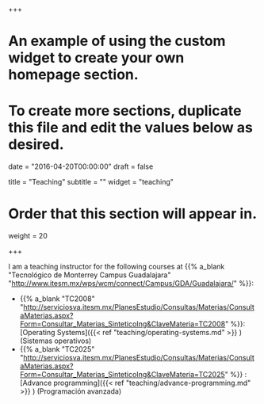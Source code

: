 +++
# An example of using the custom widget to create your own homepage section.
# To create more sections, duplicate this file and edit the values below as desired.

date = "2016-04-20T00:00:00"
draft = false

title = "Teaching"
subtitle = ""
widget = "teaching"

# Order that this section will appear in.
weight = 20

+++

I am a teaching instructor for the following courses at {{% a_blank "Tecnológico de Monterrey Campus Guadalajara" "http://www.itesm.mx/wps/wcm/connect/Campus/GDA/Guadalajara/" %}}: 

- {{% a_blank "TC2008"  "http://serviciosva.itesm.mx/PlanesEstudio/Consultas/Materias/ConsultaMaterias.aspx?Form=Consultar_Materias_SinteticoIng&ClaveMateria=TC2008" %}}:
  [Operating Systems]({{< ref "teaching/operating-systems.md" >}} )   (Sistemas operativos)
-  {{% a_blank "TC2025" "http://serviciosva.itesm.mx/PlanesEstudio/Consultas/Materias/ConsultaMaterias.aspx?Form=Consultar_Materias_SinteticoIng&ClaveMateria=TC2025" %}} : [Advance programming]({{< ref "teaching/advance-programming.md" >}} )  (Programación avanzada)